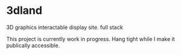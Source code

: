 # 3dland
3D graphics interactable display site. full stack

This project is currently work in progress. Hang tight while I make it publically accessible.
